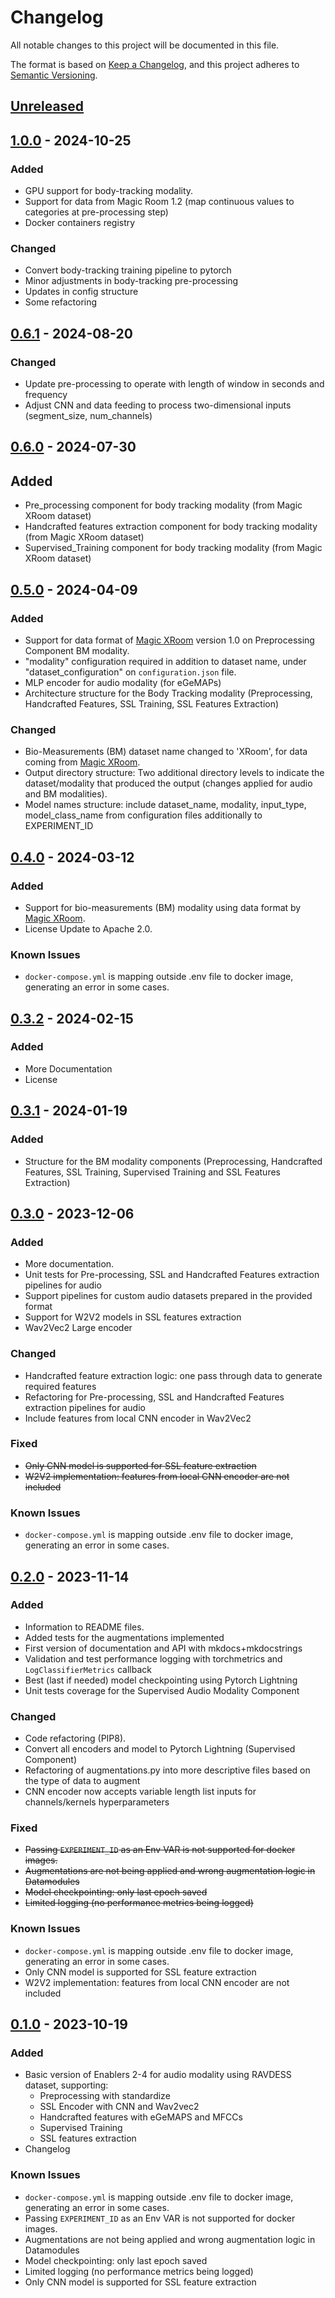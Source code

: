 # Changelog

All notable changes to this project will be documented in this file.

The format is based on [Keep a Changelog](https://keepachangelog.com/en/1.0.0/),
and this project adheres to [Semantic Versioning](https://semver.org/spec/v2.0.0.html).

## [Unreleased]
##  [1.0.0] - 2024-10-25
### Added

  - GPU support for body-tracking modality.
  - Support for data from Magic Room 1.2 (map continuous values to categories at pre-processing step)
  - Docker containers registry

### Changed
  - Convert body-tracking training pipeline to pytorch
  - Minor adjustments in body-tracking pre-processing
  - Updates in config structure
  - Some refactoring


##  [0.6.1] - 2024-08-20
### Changed
- Update pre-processing to operate with length of window in seconds and frequency
- Adjust CNN and data feeding to process two-dimensional inputs (segment_size, num_channels)


## [0.6.0] - 2024-07-30
## Added 
- Pre_processing component for body tracking modality (from Magic XRoom dataset)
- Handcrafted features extraction component for body tracking modality (from Magic XRoom dataset)
- Supervised_Training component for body tracking modality (from Magic XRoom dataset)

## [0.5.0] - 2024-04-09
### Added

- Support for data format of [Magic XRoom](https://github.com/XR2Learn/magic-xroom) version 1.0 on Preprocessing
  Component BM modality.
- "modality" configuration required in addition to dataset name, under "dataset_configuration"
  on ```configuration.json``` file.
- MLP encoder for audio modality (for eGeMAPs)
- Architecture structure for the Body Tracking modality (Preprocessing, Handcrafted Features, SSL Training, SSL Features
  Extraction)

### Changed

- Bio-Measurements (BM) dataset name changed to 'XRoom', for data coming
  from [Magic XRoom](https://github.com/XR2Learn/magic-xroom).
- Output directory structure: Two additional directory levels to indicate the dataset/modality that produced the
  output (changes applied for audio and BM modalities).
- Model names structure: include dataset_name, modality, input_type, model_class_name from configuration files
  additionally to EXPERIMENT_ID

## [0.4.0] - 2024-03-12

### Added

- Support for bio-measurements (BM) modality using data format
  by [Magic XRoom](https://github.com/XR2Learn/magic-xroom).
- License Update to Apache 2.0.

### Known Issues

- `docker-compose.yml` is mapping outside .env file to docker image, generating an error in some cases.

## [0.3.2] - 2024-02-15

### Added

- More Documentation
- License

## [0.3.1] - 2024-01-19

### Added

- Structure for the BM modality components (Preprocessing, Handcrafted Features, SSL Training, Supervised Training and
  SSL Features Extraction)

## [0.3.0] - 2023-12-06

### Added

- More documentation.
- Unit tests for Pre-processing, SSL and Handcrafted Features extraction pipelines for audio
- Support pipelines for custom audio datasets prepared in the provided format
- Support for W2V2 models in SSL features extraction
- Wav2Vec2 Large encoder

### Changed

- Handcrafted feature extraction logic: one pass through data to generate required features
- Refactoring for Pre-processing, SSL and Handcrafted Features extraction pipelines for audio
- Include features from local CNN encoder in Wav2Vec2

### Fixed

- ~~Only CNN model is supported for SSL feature extraction~~
- ~~W2V2 implementation: features from local CNN encoder are not included~~

### Known Issues

- `docker-compose.yml` is mapping outside .env file to docker image, generating an error in some cases.

## [0.2.0] - 2023-11-14

### Added

- Information to README files.
- Added tests for the augmentations implemented
- First version of documentation and API with mkdocs+mkdocstrings
- Validation and test performance logging with torchmetrics and `LogClassifierMetrics` callback
- Best (last if needed) model checkpointing using Pytorch Lightning
- Unit tests coverage for the Supervised Audio Modality Component

### Changed

- Code refactoring (PIP8).
- Convert all encoders and model to Pytorch Lightning (Supervised Component)
- Refactoring of augmentations.py into more descriptive files based on the type of data to augment
- CNN encoder now accepts variable length list inputs for channels/kernels hyperparameters

### Fixed

- ~~Passing `EXPERIMENT_ID` as an Env VAR is not supported for docker images.~~
- ~~Augmentations are not being applied and wrong augmentation logic in Datamodules~~
- ~~Model checkpointing: only last epoch saved~~
- ~~Limited logging (no performance metrics being logged)~~

### Known Issues

- `docker-compose.yml` is mapping outside .env file to docker image, generating an error in some cases.
- Only CNN model is supported for SSL feature extraction
- W2V2 implementation: features from local CNN encoder are not included

## [0.1.0] - 2023-10-19

### Added

- Basic version of Enablers 2-4 for audio modality using RAVDESS dataset, supporting:
    - Preprocessing with standardize
    - SSL Encoder with CNN and Wav2vec2
    - Handcrafted features with eGeMAPS and MFCCs
    - Supervised Training
    - SSL features extraction
- Changelog

### Known Issues

- `docker-compose.yml` is mapping outside .env file to docker image, generating an error in some cases.
- Passing `EXPERIMENT_ID` as an Env VAR is not supported for docker images.
- Augmentations are not being applied and wrong augmentation logic in Datamodules
- Model checkpointing: only last epoch saved
- Limited logging (no performance metrics being logged)
- Only CNN model is supported for SSL feature extraction

<!-- 
Example of Categories to use in each release

### Added
- Just an example of how to use changelog.

### Changed
- Just an example of how to use changelog.

### Fixed
- Just an example of how to use changelog.

### Removed
- Just an example of how to use changelog.

### Deprecated
- Just an example of how to use changelog. -->


[unreleased]: https://github.com/XR2Learn/Enablers-2-4-Training/compare/v0.6.1...master

[0.1.0]: https://github.com/XR2Learn/Enablers-2-4-Training/releases/tag/v0.1.0

[0.2.0]: https://github.com/XR2Learn/Enablers-2-4-Training/releases/tag/v0.2.0

[0.3.0]: https://github.com/XR2Learn/Enablers-2-4-Training/releases/tag/v0.3.0

[0.3.1]: https://github.com/XR2Learn/Enablers-2-4-Training/releases/tag/v0.3.1

[0.3.2]: https://github.com/XR2Learn/Enablers-2-4-Training/releases/tag/v0.3.2

[0.4.0]: https://github.com/XR2Learn/Enablers-2-4-Training/releases/tag/v0.4.0

[0.5.0]: https://github.com/XR2Learn/Enablers-2-4-Training/releases/tag/v0.5.0

[0.6.0]: https://github.com/XR2Learn/Enablers-2-4-Training/releases/tag/v0.6.0

[0.6.1]: https://github.com/XR2Learn/Enablers-2-4-Training/releases/tag/v0.6.1

[1.0.0]: https://github.com/XR2Learn/Enablers-2-4-Training/releases/tag/v1.0.0